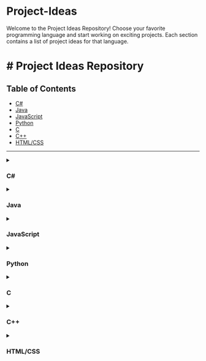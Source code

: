 # Project-Ideas
Welcome to the Project Ideas Repository! Choose your favorite programming language and start working on exciting projects. Each section contains a list of project ideas for that language.
<!DOCTYPE html>
<html lang="en">
<head>
    <meta charset="UTF-8">
    <meta name="viewport" content="width=device-width, initial-scale=1.0">
    <title>Project Ideas Repository</title>
</head>
<body>

<h1># Project Ideas Repository</h1>


<h2>Table of Contents</h2>
<ul>
    <li><a href="#csharp">C#</a></li>
    <li><a href="#java">Java</a></li>
    <li><a href="#javascript">JavaScript</a></li>
    <li><a href="#python">Python</a></li>
    <li><a href="#c">C</a></li>
    <li><a href="#cpp">C++</a></li>
    <li><a href="#htmlcss">HTML/CSS</a></li>
</ul>

<hr>

<!-- C# Section -->
<details id="csharp">
    <summary><h3>C#</h3></summary>
    <ul>
        <li>Project Idea 1</li>
        <li>Project Idea 2</li>
        <li>Project Idea 3</li>
    </ul>
</details>

<!-- Java Section -->
<details id="java">
    <summary><h3>Java</h3></summary>
    <ul>
        <li>Project Idea 1</li>
        <li>Project Idea 2</li>
        <li>Project Idea 3</li>
    </ul>
</details>

<!-- JavaScript Section -->
<details id="javascript">
    <summary><h3>JavaScript</h3></summary>
    <ul>
        <li>Project Idea 1</li>
        <li>Project Idea 2</li>
        <li>Project Idea 3</li>
    </ul>
</details>

<!-- Python Section -->
<details id="python">
    <summary><h3>Python</h3></summary>
    <ul>
        <li>Project Idea 1</li>
        <li>Project Idea 2</li>
        <li>Project Idea 3</li>
    </ul>
</details>

<!-- C Section -->
<details id="c">
    <summary><h3>C</h3></summary>
    <ul>
        <li>Project Idea 1</li>
        <li>Project Idea 2</li>
        <li>Project Idea 3</li>
    </ul>
</details>

<!-- C++ Section -->
<details id="cpp">
    <summary><h3>C++</h3></summary>
    <ul>
        <li>Project Idea 1</li>
        <li>Project Idea 2</li>
        <li>Project Idea 3</li>
    </ul>
</details>

<!-- HTML/CSS Section -->
<details id="htmlcss">
    <summary><h3>HTML/CSS</h3></summary>
    <ul>
        <li>Project Idea 1</li>
        <li>Project Idea 2</li>
        <li>Project Idea 3</li>
    </ul>
</details>

</body>
</html>

